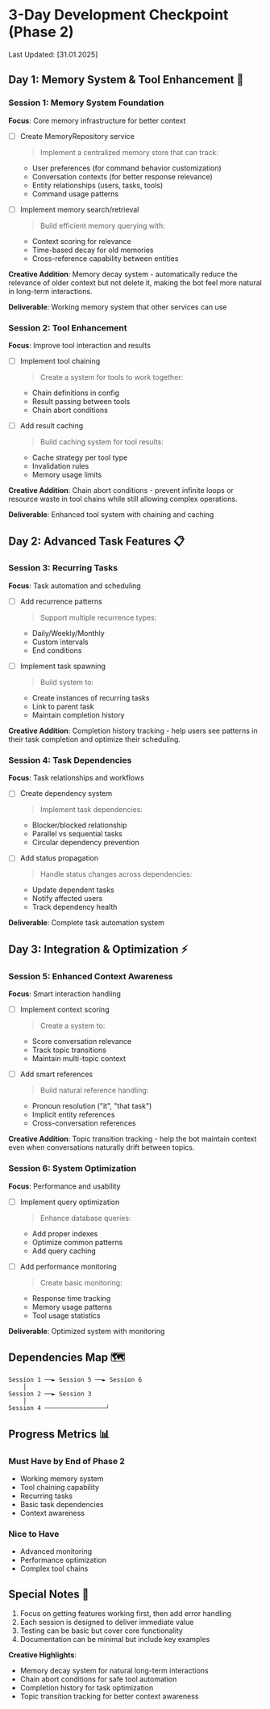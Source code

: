 # 3-Day Development Checkpoint (Phase 2)
Last Updated: [31.01.2025]

## Day 1: Memory System & Tool Enhancement 🧠

### Session 1: Memory System Foundation
**Focus**: Core memory infrastructure for better context
- [ ] Create MemoryRepository service
  > Implement a centralized memory store that can track:
  - User preferences (for command behavior customization)
  - Conversation contexts (for better response relevance)
  - Entity relationships (users, tasks, tools)
  - Command usage patterns

- [ ] Implement memory search/retrieval
  > Build efficient memory querying with:
  - Context scoring for relevance
  - Time-based decay for old memories
  - Cross-reference capability between entities

**Creative Addition**: Memory decay system - automatically reduce the relevance of older context but not delete it, making the bot feel more natural in long-term interactions.

**Deliverable**: Working memory system that other services can use

### Session 2: Tool Enhancement
**Focus**: Improve tool interaction and results
- [ ] Implement tool chaining
  > Create a system for tools to work together:
  - Chain definitions in config
  - Result passing between tools
  - Chain abort conditions
  
- [ ] Add result caching
  > Build caching system for tool results:
  - Cache strategy per tool type
  - Invalidation rules
  - Memory usage limits

**Creative Addition**: Chain abort conditions - prevent infinite loops or resource waste in tool chains while still allowing complex operations.

**Deliverable**: Enhanced tool system with chaining and caching

## Day 2: Advanced Task Features 📋

### Session 3: Recurring Tasks
**Focus**: Task automation and scheduling
- [ ] Add recurrence patterns
  > Support multiple recurrence types:
  - Daily/Weekly/Monthly
  - Custom intervals
  - End conditions

- [ ] Implement task spawning
  > Build system to:
  - Create instances of recurring tasks
  - Link to parent task
  - Maintain completion history

**Creative Addition**: Completion history tracking - help users see patterns in their task completion and optimize their scheduling.

### Session 4: Task Dependencies
**Focus**: Task relationships and workflows
- [ ] Create dependency system
  > Implement task dependencies:
  - Blocker/blocked relationship
  - Parallel vs sequential tasks
  - Circular dependency prevention

- [ ] Add status propagation
  > Handle status changes across dependencies:
  - Update dependent tasks
  - Notify affected users
  - Track dependency health

**Deliverable**: Complete task automation system

## Day 3: Integration & Optimization ⚡

### Session 5: Enhanced Context Awareness
**Focus**: Smart interaction handling
- [ ] Implement context scoring
  > Create a system to:
  - Score conversation relevance
  - Track topic transitions
  - Maintain multi-topic context

- [ ] Add smart references
  > Build natural reference handling:
  - Pronoun resolution ("it", "that task")
  - Implicit entity references
  - Cross-conversation references

**Creative Addition**: Topic transition tracking - help the bot maintain context even when conversations naturally drift between topics.

### Session 6: System Optimization
**Focus**: Performance and usability
- [ ] Implement query optimization
  > Enhance database queries:
  - Add proper indexes
  - Optimize common patterns
  - Add query caching

- [ ] Add performance monitoring
  > Create basic monitoring:
  - Response time tracking
  - Memory usage patterns
  - Tool usage statistics

**Deliverable**: Optimized system with monitoring

## Dependencies Map 🗺️
```
Session 1 ──► Session 5 ──► Session 6
    │
Session 2 ──► Session 3
    │
Session 4 ─────────────────┘
```

## Progress Metrics 📊

### Must Have by End of Phase 2
- Working memory system
- Tool chaining capability
- Recurring tasks
- Basic task dependencies
- Context awareness

### Nice to Have
- Advanced monitoring
- Performance optimization
- Complex tool chains

## Special Notes 📝
1. Focus on getting features working first, then add error handling
2. Each session is designed to deliver immediate value
3. Testing can be basic but cover core functionality
4. Documentation can be minimal but include key examples

**Creative Highlights**:
- Memory decay system for natural long-term interactions
- Chain abort conditions for safe tool automation
- Completion history for task optimization
- Topic transition tracking for better context awareness